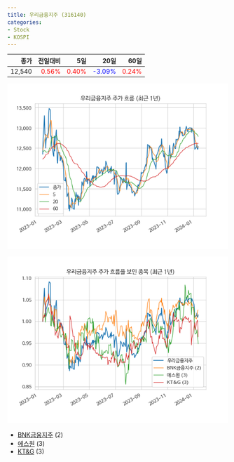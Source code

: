 ```yaml
---
title: 우리금융지주 (316140)
categories:
- Stock
- KOSPI
---
```


|종가|전일대비|5일|20일|60일|
|---:|-------:|--:|---:|---:|
|12,540|<span style="color: red">0.56%</span>|<span style="color: red">0.40%</span>|<span style="color: blue">-3.09%</span>|<span style="color: red">0.24%</span>|


<!-- more -->

![316140](/assets/images/stock/316140.png)

![316140](/assets/images/stock/316140_sim.png)

- [BNK금융지주](/138930/) (2)
- [에스원](/012750/) (3)
- [KT&G](/033780/) (3)